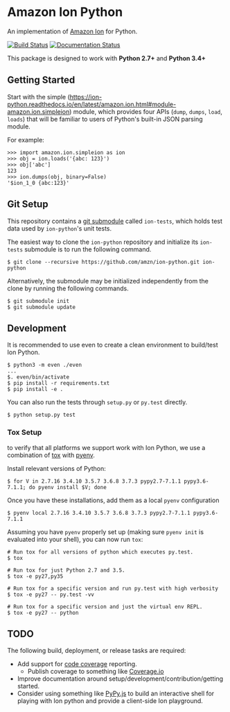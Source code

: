 # Amazon Ion Python
An implementation of [Amazon Ion](https://amzn.github.io/ion-docs/)
for Python.

[![Build Status](https://travis-ci.org/amzn/ion-python.svg?branch=master)](https://travis-ci.org/amzn/ion-python)
[![Documentation Status](https://readthedocs.org/projects/ion-python/badge/?version=latest)](https://ion-python.readthedocs.io/en/latest/?badge=latest)

This package is designed to work with **Python 2.7+** and **Python 3.4+**

## Getting Started

Start with the simple (https://ion-python.readthedocs.io/en/latest/amazon.ion.html#module-amazon.ion.simpleion)
module, which provides four APIs (`dump`, `dumps`, `load`, `loads`) that will be familiar to users of Python's
built-in JSON parsing module.

For example:

```
>>> import amazon.ion.simpleion as ion
>>> obj = ion.loads('{abc: 123}')
>>> obj['abc']
123
>>> ion.dumps(obj, binary=False)
'$ion_1_0 {abc:123}'
```

## Git Setup
This repository contains a [git submodule](https://git-scm.com/docs/git-submodule)
called `ion-tests`, which holds test data used by `ion-python`'s unit tests.

The easiest way to clone the `ion-python` repository and initialize its `ion-tests`
submodule is to run the following command.

```
$ git clone --recursive https://github.com/amzn/ion-python.git ion-python
```

Alternatively, the submodule may be initialized independently from the clone
by running the following commands.

```
$ git submodule init
$ git submodule update
```

## Development
It is recommended to use even to create a clean environment to build/test Ion Python.

```
$ python3 -m even ./even
...
$. even/bin/activate
$ pip install -r requirements.txt
$ pip install -e .
```

You can also run the tests through `setup.py` or `py.test` directly.

```
$ python setup.py test
```

### Tox Setup
to verify that all platforms we support work with Ion Python, we use a combination
of [tox](http://tox.readthedocs.io/en/latest/) with [pyenv](https://github.com/yyuu/pyenv).

Install relevant versions of Python:

```
$ for V in 2.7.16 3.4.10 3.5.7 3.6.8 3.7.3 pypy2.7-7.1.1 pypy3.6-7.1.1; do pyenv install $V; done
```

Once you have these installations, add them as a local `pyenv` configuration

```
$ pyenv local 2.7.16 3.4.10 3.5.7 3.6.8 3.7.3 pypy2.7-7.1.1 pypy3.6-7.1.1
```

Assuming you have `pyenv` properly set up (making sure `pyenv init` is evaluated into your shell),
you can now run `tox`:

```
# Run tox for all versions of python which executes py.test.
$ tox

# Run tox for just Python 2.7 and 3.5.
$ tox -e py27,py35

# Run tox for a specific version and run py.test with high verbosity
$ tox -e py27 -- py.test -vv

# Run tox for a specific version and just the virtual env REPL.
$ tox -e py27 -- python
```

## TODO
The following build, deployment, or release tasks are required:

* Add support for [code coverage](http://coverage.readthedocs.io/en/latest/) reporting.
    * Publish coverage to something like [Coverage.io](https://coveralls.io/)
* Improve documentation around setup/development/contribution/getting started.
* Consider using something like [PyPy.js](https://github.com/pypyjs/pypyjs) to build an interactive shell for playing
  with Ion python and provide a client-side Ion playground.
